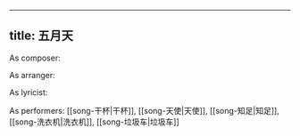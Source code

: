 
---
title: 五月天
---
As composer: 

As arranger: 

As lyricist: 

As performers: [[song-干杯|干杯]], [[song-天使|天使]], [[song-知足|知足]], [[song-洗衣机|洗衣机]], [[song-垃圾车|垃圾车]]

